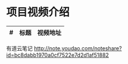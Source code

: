 项目视频介绍 
===========

|#|标题|视频地址|
|---|----|-----|





有道云笔记
http://note.youdao.com/noteshare?id=bc8dabb1970a0cf7522e7d2d1af51882



